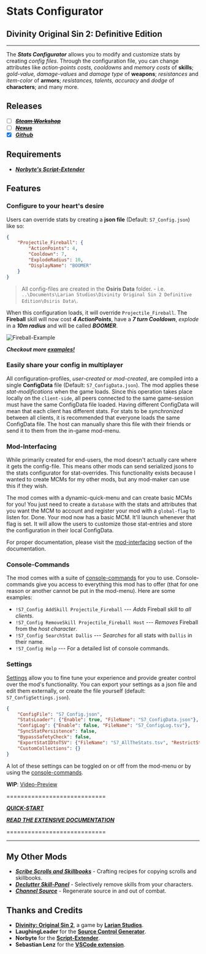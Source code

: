 # **Stats Configurator**

## Divinity Original Sin 2: Definitive Edition

----------

The ***Stats Configurator*** allows you to modify and customize stats by creating _config files_. Through the configuration file, you can change attributes like _action-points costs, cooldowns_ and _memory costs_ of **skills**; _gold-value, damage-values_ and _damage type_ of **weapons**; _resistances_ and _item-color_ of **armors**; _resistances, talents, accuracy_ and _dodge_ of **characters**; and many more.

## Releases

* [ ] ~~***[Steam Workshop](#SteamWorkshop)***~~
* [ ] ~~***[Nexus](#NexusMods)***~~
* [x] ***[Github](https://github.com/Shresht7/Stats-Configurator/releases)***

## Requirements

* ***[Norbyte's Script-Extender](https://github.com/Norbyte/ositools)***

## Features

### Configure to your heart's desire

Users can override stats by creating a **json file** (Default: `S7_Config.json`) like so:

```json
{
    "Projectile_Fireball": {
        "ActionPoints": 4,
        "Cooldown": 7,
        "ExplodeRadius": 10,
        "DisplayName": "BOOMER"
    }
}
```

> All config-files are created in the **Osiris Data** folder. - i.e. `..\Documents\Larian Studios\Divinity Original Sin 2 Definitive Edition\Osiris Data\`.

When this configuration loads, it will override `Projectile_Fireball`. The **Fireball** skill will now cost ***4 ActionPoints***, have a ***7 turn Cooldown***, _explode_ in a ***10m radius*** and will be called ***BOOMER***.

![Fireball-Example](https://imgur.com/Vc3NkF8.png)

***Checkout more [examples!](Documentation/Examples.md)***

### Easily share your config in multiplayer

All configuration-profiles, _user-created_ or _mod-created_, are compiled into a single **ConfigData** file (Default: `S7_ConfigData.json`). The mod applies these _stat-modifications_ when the game loads. Since this operation takes place locally on the `client-side`, all peers connected to the same game-session must have the same ConfigData file loaded. Having different ConfigData will mean that each client has different stats. For stats to be _synchronized_ between all clients, it is recommended that everyone loads the same ConfigData file. The host can manually share this file with their friends or send it to them from the in-game mod-menu.

### Mod-Interfacing

While primarily created for end-users, the mod doesn't actually care where it gets the config-file. This means other mods can send serialized jsons to the stats configurator for stat-overrides. This functionality exists because I wanted to create MCMs for my other mods, but any mod-maker can use this if they wish.

The mod comes with a dynamic-quick-menu and can create basic MCMs for you! You just need to create a `database` with the stats and attributes that you want the MCM to account and register your mod with a `global-flag` to listen for. Done. Your mod now has a basic MCM. It'll launch whenever that flag is set. It will allow the users to customize those stat-entries and store the configuration in their local ConfigData.

For proper documentation, please visit the [mod-interfacing](Documentation/Extensive-Documentation.md#Mod-Interfacing) section of the documentation.

### Console-Commands

The mod comes with a suite of [console-commands](Documentation/Extensive-Documentation.md#Console-Commands) for you to use. Console-commands give you access to everything this mod has to offer (that for one reason or another cannot be put in the mod-menu). Here are some examples:

* `!S7_Config AddSkill Projectile_Fireball` --- _Adds_ Fireball skill to _all clients_.
* `!S7_Config RemoveSkill Projectile_Fireball Host` --- _Removes_ Fireball from the _host character_.
* `!S7_Config SearchStat Dallis` --- _Searches_ for all stats with `Dallis` in their name.
* `!S7_Config Help` --- For a detailed list of console commands.

### Settings

[Settings](Documentation/Extensive-Documentation.md#Settings) allow you to fine tune your experience and provide greater control over the mod's functionality. You can export your settings as a json file and edit them externally, or create the file yourself (default: `S7_ConfigSettings.json`).

```json
{
    "ConfigFile": "S7_Config.json",
    "StatsLoader": {"Enable": true, "FileName": "S7_ConfigData.json"},
    "ConfigLog": {"Enable": false, "FileName": "S7_ConfigLog.tsv"},
    "SyncStatPersistence": false,
    "BypassSafetyCheck": false,
    "ExportStatIDtoTSV": {"FileName": "S7_AllTheStats.tsv", "RestrictStatTypeTo": ""},
    "CustomCollections": {}
}
```

A lot of these settings can be toggled on or off from the mod-menu or by using the [console-commands](Documentation/Extensive-Documentation.md#Console-Commands).

**WIP**: [Video-Preview](https://youtu.be/gt-Dfrlh_1o?t=90)

============================

***[QUICK-START](Documentation/QuickStart.md)***

***[READ THE EXTENSIVE DOCUMENTATION](Documentation/Extensive-Documentation.md)***

============================

----------

## My Other Mods

* ***[Scribe Scrolls and Skillbooks](https://steamcommunity.com/sharedfiles/filedetails/?id=2012742114)*** - Crafting recipes for copying scrolls and skillbooks.
* ***[Declutter Skill-Panel](https://steamcommunity.com/sharedfiles/filedetails/?id=2049313850)*** - Selectively remove skills from your characters.
* ***[Channel Source](https://steamcommunity.com/sharedfiles/filedetails/?id=2028696492)*** - Regenerate source in and out of combat.

## Thanks and Credits

* **[Divinity: Original Sin 2](http://store.steampowered.com/app/435150/Divinity_Original_Sin_2/)**, a game by **[Larian Studios](http://larian.com/)**.
* **LaughingLeader** for the **[Source Control Generator](https://github.com/LaughingLeader/SourceControlGenerator)**.
* **Norbyte** for the **[Script-Extender](https://github.com/Norbyte/ositools)**.
* **Sebastian Lenz** for the **[VSCode extension](https://marketplace.visualstudio.com/items?itemName=sebastian-lenz.divinity-vscode)**.
